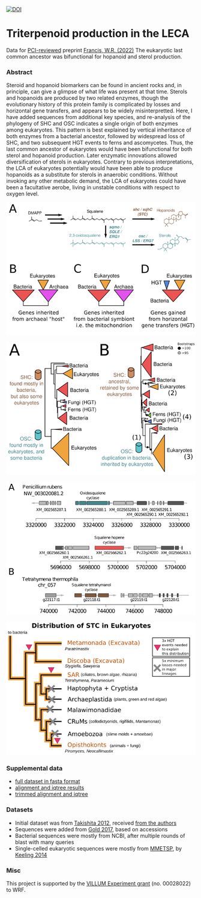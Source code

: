 [![DOI](https://zenodo.org/badge/543522949.svg)](https://zenodo.org/badge/latestdoi/543522949)

# Triterpenoid production in the LECA #

Data for [PCI-reviewed](https://doi.org/10.24072/pci.evolbiol.100144) preprint [Francis, W.R. (2022)](https://www.preprints.org/manuscript/202004.0186) The eukaryotic last common ancestor was bifunctional for hopanoid and sterol production.

### Abstract ###
Steroid and hopanoid biomarkers can be found in ancient rocks and, in principle, can give a glimpse of what life was present at that time. Sterols and hopanoids are produced by two related enzymes, though the evolutionary history of this protein family is complicated by losses and horizontal gene transfers, and appears to be widely misinterpretted. Here, I have added sequences from additional key species, and re-analysis of the phylogeny of SHC and OSC indicates a single origin of both enzymes among eukaryotes. This pattern is best explained by vertical inheritance of both enzymes from a bacterial ancestor, followed by widespread loss of SHC, and two subsequent HGT events to ferns and ascomycetes. Thus, the last common ancestor of eukaryotes would have been bifunctional for both sterol and hopanoid production. Later enzymatic innovations allowed diversification of sterols in eukaryotes. Contrary to previous interpretations, the LCA of eukaryotes potentially would have been able to produce hopanoids as a substitute for sterols in anaerobic conditions. Without invoking any other metabolic demand, the LCA of eukaryotes could have been a facultative aerobe, living in unstable conditions with respect to oxygen level.

![sterol_pathway_overview_schematic_v2.png](https://github.com/wrf/euk-sterol-hopene/blob/master/figures/sterol_pathway_overview_schematic_v2.png)

![sterol_biosynth_schematic_part_b_only_v7.png](https://github.com/wrf/euk-sterol-hopene/blob/master/figures/sterol_biosynth_schematic_part_b_only_v7.png)

![comparison_STC_locus_v1.png](https://github.com/wrf/euk-sterol-hopene/blob/master/figures/comparison_STC_locus_v1.png)

![brown_2018_STC_only_v5.png](https://github.com/wrf/euk-sterol-hopene/blob/master/figures/brown_2018_STC_only_v5.png)

### Supplemental data ###
* [full dataset in fasta format](https://bitbucket.org/wrf/euk-sterol-hopene/downloads/erg7_proteins_preprint_v1.fasta.gz)
* [alignment and iqtree results](https://bitbucket.org/wrf/euk-sterol-hopene/downloads/iqtree_full_alignment.zip)
* [trimmed alignment and iqtree](https://bitbucket.org/wrf/euk-sterol-hopene/downloads/iqtree_trimmed_alignment.zip)

### Datasets ###
* Initial dataset was from [Takishita 2012](https://www.doi.org/10.1186/1745-6150-7-5), received [from the authors](https://bitbucket.org/wrf/euk-sterol-hopene/downloads/ERG7_from_takishita2012.fasta.gz)
* Sequences were added from [Gold 2017](https://www.doi.org/10.1038/nature21412), based on accessions
* Bacterial sequences were mostly from NCBI, after multiple rounds of blast with many queries
* Single-celled eukaryotic sequences were mostly from [MMETSP](https://github.com/wrf/misc-analyses/tree/master/marine_meta), by [Keeling 2014](https://www.doi.org/10.1371/journal.pbio.1001889)

### Misc ###
This project is supported by the [VILLUM Experiment grant](https://veluxfoundations.dk/en/technical-and-scientific-research/villum-experiment) (no. 00028022) to WRF.
